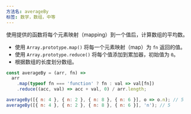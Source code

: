 ```yaml
---
方法名: averageBy
标签: 数学，数组，中等
---
```


使用提供的函数将每个元素映射（mapping）到一个值后，计算数组的平均数。

- 使用 `Array.prototype.map()` 将每一个元素映射（map）为 `fn` 返回的值。
- 使用 `Array.prototype.reduce()` 将每个值添加到累加器，初始值为 `0`。
- 根据数组的长度划分数组。

```js
const averageBy = (arr, fn) =>
  arr
    .map(typeof fn === 'function' ? fn : val => val[fn])
    .reduce((acc, val) => acc + val, 0) / arr.length;
```

```js
averageBy([{ n: 4 }, { n: 2 }, { n: 8 }, { n: 6 }], o => o.n); // 5
averageBy([{ n: 4 }, { n: 2 }, { n: 8 }, { n: 6 }], 'n'); // 5
```
